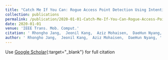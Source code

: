 ```yaml
---
title: "Catch Me If You Can: Rogue Access Point Detection Using Intentional Channel Interference"
collection: publications
permalink: /publication/2020-01-01-Catch-Me-If-You-Can-Rogue-Access-Point-Detection-Using-Intentional-Channel-Interference
date: 2020-01-01
venue: 'IEEE Trans. Mob. Comput.'
citation: ' Rhongho Jang,  Jeonil Kang,  Aziz Mohaisen,  DaeHun Nyang, &quot;Catch Me If You Can: Rogue Access Point Detection Using Intentional Channel Interference.&quot; IEEE Trans. Mob. Comput., 2020.'
author: ' Rhongho Jang,  Jeonil Kang,  Aziz Mohaisen,  DaeHun Nyang, '
---
```

Use [Google Scholar](https://scholar.google.com/scholar?q=Catch+Me+If+You+Can:+Rogue+Access+Point+Detection+Using+Intentional+Channel+Interference){:target="_blank"} for full citation